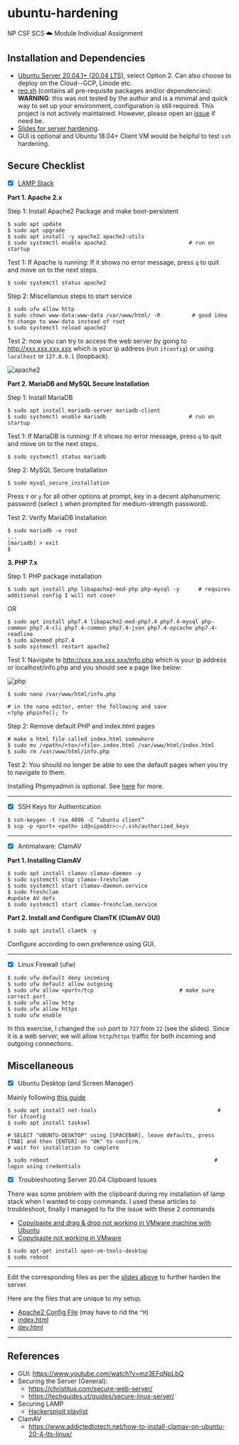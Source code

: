 # ubuntu-hardening
NP CSF SCS ☁️ Module Individual Assignment

## Installation and Dependencies
* [Ubuntu Server 20.04.1+ (20.04 LTS)](https://ubuntu.com/download/server), select Option 2. Can also choose to deploy on the Cloud--GCP, Linode etc.
* [req.sh](https://github.com/RyanNgCT/ubuntu-hardening/blob/main/dependencies/req.sh) (contains all pre-requisite packages and/or dependencies): **WARNING**: this was not tested by the author and is a minimal and quick way to set up your environment, configuration is still required. This project is not actively maintained. However, please open an [issue](https://github.com/RyanNgCT/ubuntu-hardening/issues) if need be.
* [Slides for server hardening](https://docs.google.com/presentation/d/1L1b1AIIjt6Fb_5auAaVlQ-g5eTmZ9nfo9hBRdok8h78/edit?usp=sharing).
* GUI is optional and Ubuntu 18.04+ Client VM would be helpful to test `ssh` hardening.

## Secure Checklist
- [x] [LAMP Stack](https://www.linuxbabe.com/ubuntu/install-lamp-stack-ubuntu-20-04-server-desktop)

**Part 1. Apache 2.x**

Step 1: Install Apache2 Package and make boot-persistent
```
$ sudo apt update
$ sudo apt upgrade
$ sudo apt install -y apache2 apache2-utils
$ sudo systemctl enable apache2                          # run on startup
```
Test 1: If Apache is running: If it shows no error message, press `q` to quit and move on to the next steps.

```
$ sudo systemctl status apache2
```

Step 2: Miscellanous steps to start service
```
$ sudo ufw allow http
$ sudo chown www-data:www-data /var/www/html/ -R          # good idea to change to www-data instead of root
$ sudo systemctl reload apache2
```
Test 2: now you can try to access the web server by going to http://xxx.xxx.xxx.xxx which is your ip address (run `ifconfig`) or using `localhost` or `127.0.0.1` (loopback).

![apache2](https://github.com/RyanNgCT/ubuntu-hardening/blob/main/images/apache2.png)


**Part 2. MariaDB and MySQL Secure Installation**

Step 1: Install MariaDB
```
$ sudo apt install mariadb-server mariadb-client
$ sudo systemctl enable mariadb                          # run on startup
```
Test 1: If MariaDB is running: If it shows no error message, press `q` to quit and move on to the next steps.
```
$ sudo systemctl status mariadb                          
```

Step 2: MySQL Secure Installation
```
$ sudo mysql_secure_installation
```
Press `Y` or `y` for all other options at prompt, key in a decent alphanumeric password (select `1` when prompted for medium-strength password).

Test 2: Verify MariaDB Installation
```
$ sudo mariadb -u root
...
[mariadb] > exit
$ 
```
**3. PHP 7.x**

Step 1: PHP package installation
```
$ sudo apt install php libapache2-mod-php php-mysql -y      # requires additional config I will not cover
```
OR
```
$ sudo apt install php7.4 libapache2-mod-php7.4 php7.4-mysql php-common php7.4-cli php7.4-common php7.4-json php7.4-opcache php7.4-readline
$ sudo a2enmod php7.4
$ sudo systemctl restart apache2
```
Test 1: Navigate to http://xxx.xxx.xxx.xxx/info.php which is your ip address or localhost/info.php and you should see a page like below:

![php](https://github.com/RyanNgCT/ubuntu-hardening/blob/main/images/php.png)
```
$ sudo nano /var/www/html/info.php

# in the nano editor, enter the following and save
<?php phpinfo(); ?>
```

Step 2: Remove default PHP and index.html pages
```
# make a html file called index.html somewhere
$ sudo mv /<path>/<to>/<file>.index.html /var/www/html/index.html
$ sudo rm /var/www/html/info.php
```
Test 2: You should no longer be able to see the default pages when you try to navigate to them.

Installing Phpmyadmin is optional. See [here](https://www.linuxbabe.com/ubuntu/install-phpmyadmin-apache-lamp-ubuntu-20-04) for more.

---

- [x] SSH Keys for Authentication
```
$ ssh-keygen -t rsa 4096 -C “ubuntu client”
$ scp -p <port> <path> id@<ipaddr>:~/.ssh/authorized_keys
```

---

- [x] Antimalware: ClamAV

**Part 1. Installing ClamAV**
```
$ sudo apt install clamav clamav-daemon -y
$ sudo systemctl stop clamav-freshclam
$ sudo systemctl start clamav-daemon.service
$ sudo freshclam                                                    #update AV defs
$ sudo systemctl start clamav-freshclam.service
```

**Part 2. Install and Configure ClamTK (ClamAV GUI)**
```
$ sudo apt install clamtk -y
```
Configure according to own preference using GUI.

---

- [x] Linux Firewall (ufw)
```
$ sudo ufw default deny incoming
$ sudo ufw default allow outgoing
$ sudo ufw allow <port>/tcp                           # make sure correct port
$ sudo ufw allow http
$ sudo ufw allow https
$ sudo ufw enable
```
In this exercise, I changed the `ssh` port to `727` from `22` (see the slides). Since it is a web server, we will allow `http`/`https` traffic for both incoming and outgoing connections.

## Miscellaneous 
- [x] Ubuntu Desktop (and Screen Manager)

Mainly following [this guide](https://www.digitalocean.com/community/tutorials/how-to-install-linux-apache-mysql-php-lamp-stack-ubuntu-18-04#step-4-%E2%80%94-setting-up-virtual-hosts-(recommended))
```
$ sudo apt install net-tools                                      # for ifconfig
$ sudo apt install tasksel

# SELECT "UBUNTU-DESKTOP" using [SPACEBAR], leave defaults, press [TAB] and then [ENTER] on "OK" to confirm.
# wait for installation to complete

$ sudo reboot                                                    # login using credentials

```
- [x] Troubleshooting Server 20.04 Clipboard Issues

There was some problem with the clipboard during my installation of lamp stack when I wanted to copy commands. I used these articles to troubleshoot, finally I managed to fix the issue with these 2 commands
* [Copy/paste and drag & drop not working in VMware machine with Ubuntu](https://askubuntu.com/questions/691585/copy-paste-and-dragdrop-not-working-in-vmware-machine-with-ubuntu) 
* [Copy/paste not working in VMware](https://askubuntu.com/questions/985924/copy-paste-not-working-in-vmware/994361)

```
$ sudo apt-get install open-vm-tools-desktop
$ sudo reboot
```
---

Edit the corresponding files as per the [slides above](#Installation-and-Dependencies) to further harden the server. 

Here are the files that are unique to my setup.
* [Apache2 Config File](https://github.com/RyanNgCT/ubuntu-hardening/blob/main/dependencies/apache2.conf) (may have to rid the `^M`)
* [index.html](https://github.com/RyanNgCT/ubuntu-hardening/blob/main/dependencies/index.html)
* [dev.html](https://github.com/RyanNgCT/ubuntu-hardening/blob/main/dependencies/dev.html)

---

## References
* GUI: https://www.youtube.com/watch?v=mz3EFqNpLbQ
* Securing the Server (General):
   * https://christitus.com/secure-web-server/
   * https://techguides.yt/guides/secure-linux-server/
* Securing LAMP
   * [Hackersploit playlist](https://www.youtube.com/watch?v=Ryu3SDPYNb8&list=PLBf0hzazHTGMG7fJvZoAAw-JE3WyMIOQv)
* ClamAV
   * https://www.addictedtotech.net/how-to-install-clamav-on-ubuntu-20-4-lts-linux/




